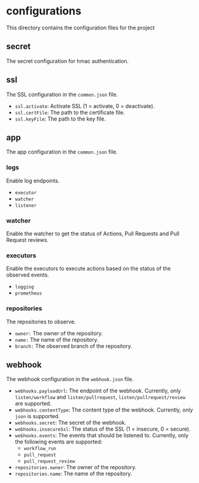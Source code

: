# configurations
This directory contains the configuration files for the project

## secret
The secret configuration for hmac authentication.

## ssl
The SSL configuration in the `common.json` file.
- `ssl.activate`: Activate SSL (1 = activate, 0 = deactivate).
- `ssl.certFile`: The path to the certificate file.
- `ssl.keyFile`: The path to the key file.

## app
The app configuration in the `common.json` file.

### logs
Enable log endpoints.
- `executor`
- `watcher`
- `listener`

### watcher
Enable the watcher to get the status of Actions, Pull Requests and Pull Request reviews.

### executors
Enable the executors to execute actions based on the status of the observed events.
- `logging`
- `prometheus`

### repositories
The repositories to observe.
- `owner:` The owner of the repository.
- `name:` The name of the repository.
- `branch:` The observed branch of the repository.

## webhook
The webhook configuration in the `webhook.json` file.
- `webhooks.payloadUrl`: The endpoint of the webhook. Currently, only `listen/workflow` and `listen/pullrequest`, `listen/pullrequest/review` are supported.
- `webhooks.contentType`: The content type of the webhook. Currently, only `json` is supported.
- `webhooks.secret`: The secret of the webhook.
- `webhooks.insecureSsl`: The status of the SSL (1 = insecure, 0 = secure).
- `webhooks.events`: The events that should be listened to. Currently, only the following events are supported:
    - `workflow_run`
    - `pull_request`
    - `pull_request_review`
- `repositories.owner`: The owner of the repository.
- `repositories.name`: The name of the repository.
